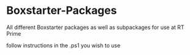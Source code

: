 # Boxstarter-Packages
All different Boxstarter packages as well as subpackages for use at RT Prime

follow instructions in the .ps1 you wish to use
